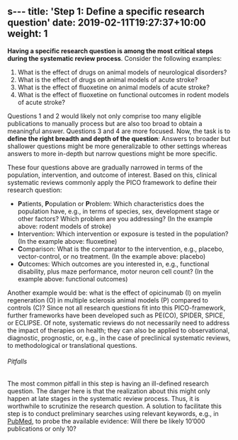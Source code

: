 s---
title: 'Step 1: Define a specific research question'
date: 2019-02-11T19:27:37+10:00
weight: 1
---

**Having a specific research question is among the most critical steps during the systematic review process**. Consider the following examples:

1. What is the effect of drugs on animal models of neurological disorders?
2. What is the effect of drugs on animal models of acute stroke?
3. What is the effect of fluoxetine on animal models of acute stroke?
4. What is the effect of fluoxetine on functional outcomes in rodent models of acute stroke?

Questions 1 and 2 would likely not only comprise too many eligible publications to manually process but are also too broad to obtain a meaningful answer. Questions 3 and 4 are more focused. Now, the task is to **define the right breadth and depth of the question**: Answers to broader but shallower questions might be more generalizable to other settings whereas answers to more in-depth but narrow questions might be more specific.

These four questions above are gradually narrowed in terms of the population, intervention, and outcome of interest. Based on this, clinical systematic reviews commonly apply the PICO framework to define their research question:

* **P**atients, **P**opulation or **P**roblem: Which characteristics does the population have, e.g., in terms of species, sex, development stage or other factors? Which problem are you addressing? (In the example above: rodent models of stroke)
* **I**ntervention: Which intervention or exposure is tested in the population? (In the example above: fluoxetine)
* **C**omparison: What is the comparator to the intervention, e.g., placebo, vector-control, or no treatment. (In the example above: placebo)
* **O**utcomes: Which outcomes are you interested in, e.g., functional disability, plus maze performance, motor neuron cell count? (In the example above: functional outcomes)

Another example would be: what is the effect of opicinumab (I) on myelin regeneration (O) in multiple sclerosis animal models (P) compared to controls (C)? Since not all research questions fit into this PICO-framework, further frameworks have been developed such as PE(CO), SPIDER, SPICE, or ECLIPSE. Of note, systematic reviews do not necessarily need to address the impact of therapies on health; they can also be applied to observational, diagnostic, prognostic, or, e.g., in the case of preclinical systematic reviews, to methodological or translational questions.

###### Pitfalls
The most common pitfall in this step is having an ill-defined research question. The danger here is that the realization about this might only happen at late stages in the systematic review process. Thus, it is worthwhile to scrutinize the research question. A solution to facilitate this step is to conduct preliminary searches using relevant keywords, e.g., in [PubMed](https://pubmed.ncbi.nlm.nih.gov/help/#how-do-i-search-pubmed), to probe the available evidence: Will there be likely 10’000 publications or only 10?


